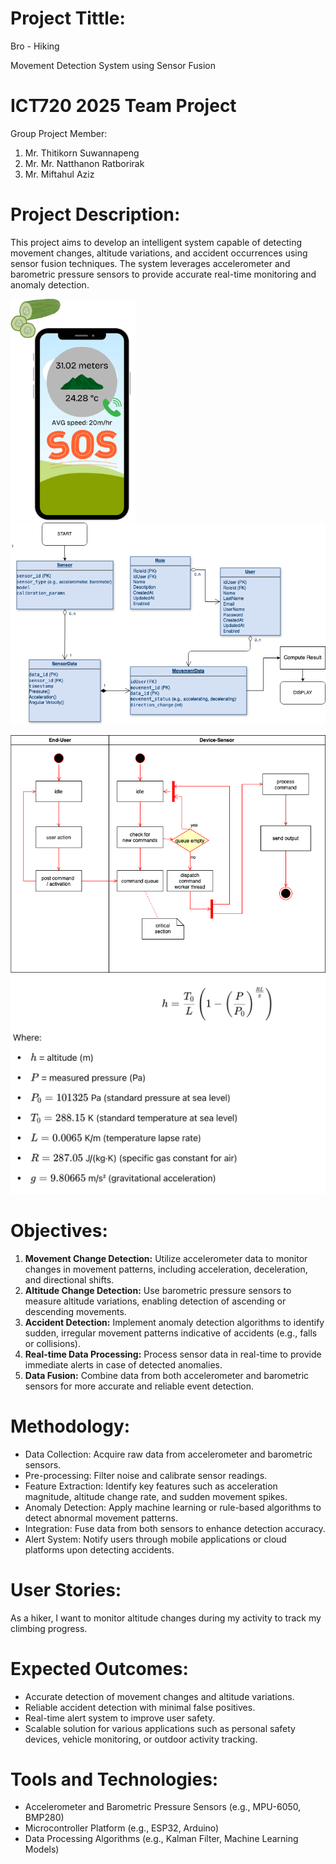 # Project Tittle:
Bro - Hiking

Movement Detection System using Sensor Fusion

# ICT720 2025 Team Project
Group Project Member:
1. Mr. Thitikorn Suwannapeng
2. Mr. Mr. Natthanon Ratborirak
3. Mr. Miftahul Aziz

# Project Description:
This project aims to develop an intelligent system capable of detecting movement changes, altitude variations, and accident occurrences using sensor fusion techniques. The system leverages accelerometer and barometric pressure sensors to provide accurate real-time monitoring and anomaly detection.

<img src="images/mobile-app.webp" alt="alt text" width="200">  <img src="images/Data-Diagram-Bro-Hiking_update.png" alt="alt text" width="600">

<img src="images/Flow-Chart.png" alt="alt text" width="600">

<img src="images/equation.webp" alt="alt text" width="600">

# Objectives:
1. **Movement Change Detection:** Utilize accelerometer data to monitor changes in movement patterns, including acceleration, deceleration, and directional shifts.
2. **Altitude Change Detection:** Use barometric pressure sensors to measure altitude variations, enabling detection of ascending or descending movements.
3. **Accident Detection:** Implement anomaly detection algorithms to identify sudden, irregular movement patterns indicative of accidents (e.g., falls or collisions).
4. **Real-time Data Processing:** Process sensor data in real-time to provide immediate alerts in case of detected anomalies.
5. **Data Fusion:** Combine data from both accelerometer and barometric sensors for more accurate and reliable event detection.

# Methodology:
- Data Collection: Acquire raw data from accelerometer and barometric sensors.
- Pre-processing: Filter noise and calibrate sensor readings.
- Feature Extraction: Identify key features such as acceleration magnitude, altitude change rate, and sudden movement spikes.
- Anomaly Detection: Apply machine learning or rule-based algorithms to detect abnormal movement patterns.
- Integration: Fuse data from both sensors to enhance detection accuracy.
- Alert System: Notify users through mobile applications or cloud platforms upon detecting accidents.

# User Stories:
As a hiker, I want to monitor altitude changes during my activity to track my climbing progress.

# Expected Outcomes:
- Accurate detection of movement changes and altitude variations.
- Reliable accident detection with minimal false positives.
- Real-time alert system to improve user safety.
- Scalable solution for various applications such as personal safety devices, vehicle monitoring, or outdoor activity tracking.

# Tools and Technologies:
- Accelerometer and Barometric Pressure Sensors (e.g., MPU-6050, BMP280)
- Microcontroller Platform (e.g., ESP32, Arduino)
- Data Processing Algorithms (e.g., Kalman Filter, Machine Learning Models)




